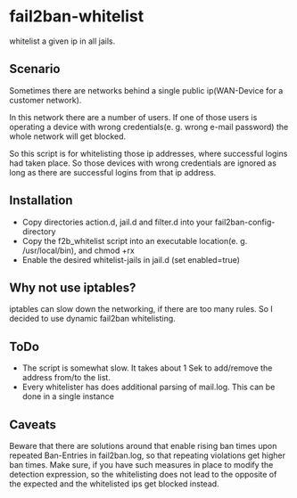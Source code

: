 # fail2ban-whitelist

whitelist a given ip in all jails.

## Scenario

Sometimes there are networks behind a single public ip(WAN-Device for a customer network).

In this network there are a number of users.  If one of those users is operating a device with wrong credentials(e. g. wrong e-mail password) the whole network will get blocked.

So this script is for whitelisting those ip addresses, where successful logins had taken place. So those devices with wrong credentials are ignored as long as there are successful logins from that ip address.

## Installation

 * Copy directories action.d, jail.d and filter.d into your fail2ban-config-directory
 * Copy the f2b\_whitelist script into an executable location(e. g. /usr/local/bin), and chmod +rx
 * Enable the desired whitelist-jails in jail.d (set enabled=true)

## Why not use iptables?

iptables can slow down the networking, if there are too many rules. So I decided to use dynamic fail2ban whitelisting.

## ToDo

  * The script is somewhat slow. It takes about 1 Sek to add/remove the address from/to the list.
  * Every whitelister has does additional parsing of mail.log. This can be done in a single instance

## Caveats

Beware that there are solutions around that enable rising ban times upon repeated Ban-Entries in fail2ban.log, so that repeating violations get higher ban times. Make sure, if you have such measures in place to modify the detection expression, so the whitelisting does not lead to the opposite of the expected and the whitelisted ips get blocked instead.
